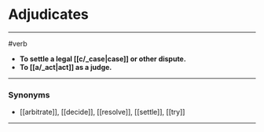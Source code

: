 # Adjudicates
---
#verb
- **To settle a legal [[c/_case|case]] or other dispute.**
- **To [[a/_act|act]] as a judge.**
---
### Synonyms
- [[arbitrate]], [[decide]], [[resolve]], [[settle]], [[try]]
---
